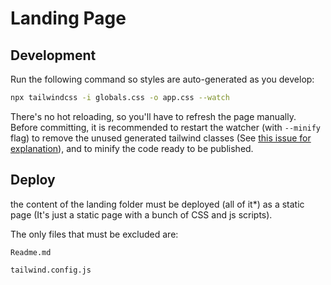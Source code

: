 # Landing Page

## Development

Run the following command so styles are auto-generated as you develop:

```sh
npx tailwindcss -i globals.css -o app.css --watch
```

There's no hot reloading, so you'll have to refresh the page manually.
Before committing, it is recommended to restart the watcher (with `--minify` flag) to remove the unused generated tailwind classes (See [this issue for explanation](https://github.com/tailwindlabs/tailwindcss-jit/issues/57)), and to minify the code ready to be published.

## Deploy

the content of the landing folder must be deployed (all of it\*) as a static page (It's just a static page with a bunch of CSS and js scripts).

The only files that must be excluded are:

`Readme.md`

`tailwind.config.js`

